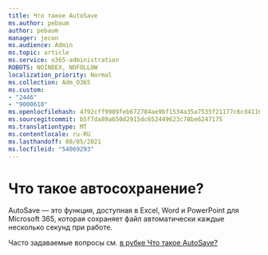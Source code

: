 ```yaml
---
title: Что такое AutoSave
ms.author: pebaum
author: pebaum
manager: jecon
ms.audience: Admin
ms.topic: article
ms.service: o365-administration
ROBOTS: NOINDEX, NOFOLLOW
localization_priority: Normal
ms.collection: Adm_O365
ms.custom:
- "2446"
- "9000610"
ms.openlocfilehash: 4792cff9989feb672784ae9bf1534a35a7535f21177c6cd41169796536fb41ce
ms.sourcegitcommit: b5f7da89a650d2915dc652449623c78be6247175
ms.translationtype: MT
ms.contentlocale: ru-RU
ms.lasthandoff: 08/05/2021
ms.locfileid: "54069293"
---
```

# <a name="what-is-autosave"></a>Что такое автосохранение?

AutoSave — это функция, доступная в Excel, Word и PowerPoint для Microsoft 365, которая сохраняет файл автоматически каждые несколько секунд при работе. 

Часто задаваемые вопросы см. [в рубке Что такое AutoSave?](https://support.office.com/article/6d6bd723-ebfd-4e40-b5f6-ae6e8088f7a5)